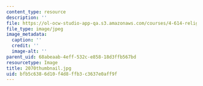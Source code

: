 ```yaml
---
content_type: resource
description: ''
file: https://ol-ocw-studio-app-qa.s3.amazonaws.com/courses/4-614-religious-architecture-and-islamic-cultures-fall-2002/bfb5c6386d10f4d8ffb3c3637e0aff9f_2070thumbnail.jpg
file_type: image/jpeg
image_metadata:
  caption: ''
  credit: ''
  image-alt: ''
parent_uid: 68abeaab-4eff-532c-e858-18d3ffb567bd
resourcetype: Image
title: 2070thumbnail.jpg
uid: bfb5c638-6d10-f4d8-ffb3-c3637e0aff9f
---
```

